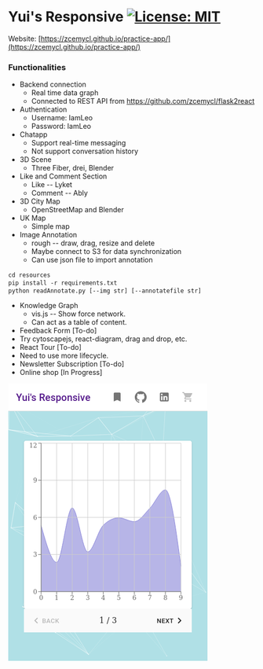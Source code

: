 # Yui's Responsive [![License: MIT](https://img.shields.io/badge/License-MIT-yellow.svg)](https://opensource.org/licenses/MIT)

Website: [https://zcemycl.github.io/practice-app/](https://zcemycl.github.io/practice-app/)

### Functionalities 
- Backend connection
  - Real time data graph
  - Connected to REST API from https://github.com/zcemycl/flask2react
- Authentication
  - Username: IamLeo 
  - Password: IamLeo  
- Chatapp
  - Support real-time messaging
  - Not support conversation history
- 3D Scene
  - Three Fiber, drei, Blender
- Like and Comment Section
  - Like -- Lyket
  - Comment -- Ably
- 3D City Map
  - OpenStreetMap and Blender
- UK Map
  - Simple map
- Image Annotation
  - rough -- draw, drag, resize and delete
  - Maybe connect to S3 for data synchronization
  - Can use json file to import annotation
```
cd resources
pip install -r requirements.txt
python readAnnotate.py [--img str] [--annotatefile str]
```  
- Knowledge Graph
  - vis.js -- Show force network.
  - Can act as a table of content.
- Feedback Form [To-do]
- Try cytoscapejs, react-diagram, drag and drop, etc.
- React Tour [To-do]
- Need to use more lifecycle.
- Newsletter Subscription [To-do]
- Online shop [In Progress]

![img](./resources/view.png)
